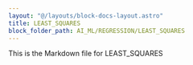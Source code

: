 ```yaml
---
layout: "@/layouts/block-docs-layout.astro"
title: LEAST_SQUARES
block_folder_path: AI_ML/REGRESSION/LEAST_SQUARES
---
```


This is the Markdown file for LEAST_SQUARES

